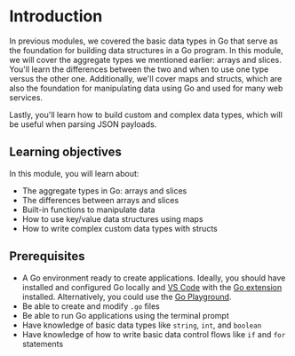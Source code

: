 # Introduction

In previous modules, we covered the basic data types in Go that serve as the foundation for building data structures in a Go program. In this module, we will cover the aggregate types we mentioned earlier: arrays and slices. You'll learn the differences between the two and when to use one type versus the other one. Additionally, we'll cover maps and structs, which are also the foundation for manipulating data using Go and used for many web services.

Lastly, you'll learn how to build custom and complex data types, which will be useful when parsing JSON payloads.

## Learning objectives

In this module, you will learn about:

- The aggregate types in Go: arrays and slices
- The differences between arrays and slices
- Built-in functions to manipulate data
- How to use key/value data structures using maps
- How to write complex custom data types with structs

## Prerequisites

- A Go environment ready to create applications. Ideally, you should have installed and configured Go locally and [VS Code](https://code.visualstudio.com/download) with the [Go extension](https://marketplace.visualstudio.com/items?itemName=golang.Go) installed. Alternatively, you could use the [Go Playground](https://play.golang.org/).
- Be able to create and modify `.go` files
- Be able to run Go applications using the terminal prompt
- Have knowledge of basic data types like `string`, `int`, and `boolean`
- Have knowledge of how to write basic data control flows like `if` and `for` statements
